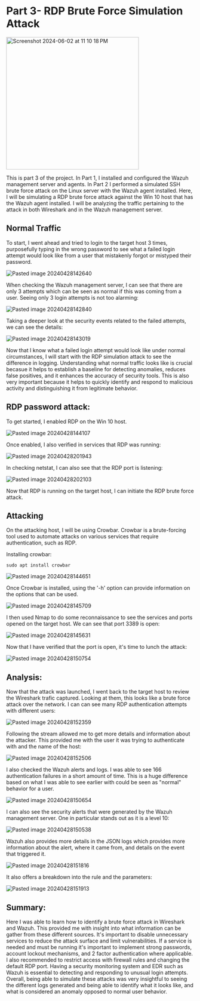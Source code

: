 # Part 3- RDP Brute Force Simulation Attack

<img width="355" alt="Screenshot 2024-06-02 at 11 10 18 PM" src="https://github.com/lm3nitro/Projects/assets/55665256/d62ed72b-d3dd-4a6f-a8e8-e35d60e06867">

This is part 3 of the project. In Part 1, I installed and configured the Wazuh management server and agents. In Part 2 I performed a simulated SSH brute force attack on the Linux server with the Wazuh agent installed. Here, I will be simulating a RDP brute force attack against the Win 10 host that has the Wazuh agent installed. I will be analyzing the traffic pertaining to the attack in both Wireshark and in the Wazuh management server.

## Normal Traffic

To start, I went ahead and tried to login to the target host 3 times, purposefully typing in the wrong password to see what a failed login attempt would look like from a user that mistakenly forgot or mistyped their password. 

![Pasted image 20240428142640](https://github.com/lm3nitro/Projects/assets/55665256/756b303f-258b-4839-9d0d-7560158c79f1)

When checking the Wazuh management server, I can see that there are only 3 attempts which can be seen as normal if this was coming from a user. Seeing only 3 login attempts is not too alarming:

![Pasted image 20240428142840](https://github.com/lm3nitro/Projects/assets/55665256/7e849890-8afe-4a05-8615-a7e379fab602)

Taking a deeper look at the security events related to the failed attempts, we can see the details:

![Pasted image 20240428143019](https://github.com/lm3nitro/Projects/assets/55665256/549276f5-6095-46da-9194-f2e9d878c1c6)

Now that I know what a failed login attempt would look like under normal circumstances, I will start with the RDP simulation attack to see the difference in logging. Understanding what normal traffic looks like is crucial becasue it helps to establish a baseline for detecting anomalies, reduces false positives, and it enhances the accuracy of security tools. This is also very important because it helps to quickly identify and respond to malicious activity and distinguishing it from legitimate behavior. 

## RDP password attack:

To get started, I enabled RDP on the Win 10 host.

![Pasted image 20240428144107](https://github.com/lm3nitro/Projects/assets/55665256/e315122f-f920-49e1-926e-e052acbca0a0)

Once enabled, I also verified in services that RDP was running:

![Pasted image 20240428201943](https://github.com/lm3nitro/Projects/assets/55665256/05ef5fb7-64ed-41d4-87ec-013cff585bbb)

In checking netstat, I can also see that the RDP port is listening:

![Pasted image 20240428202103](https://github.com/lm3nitro/Projects/assets/55665256/dce2e6e9-701c-4cdc-b97d-b1df5e5dabec)

Now that RDP is running on the target host, I can initiate the RDP brute force attack.

## Attacking

On the attacking host, I will be using Crowbar. Crowbar is a brute-forcing tool used to automate attacks on various services that require authentication, such as RDP. 

Installing crowbar:

```
sudo apt install crowbar
```

![Pasted image 20240428144651](https://github.com/lm3nitro/Projects/assets/55665256/4ca9c749-147b-4a54-b3fa-170ed502f71e)

Once Crowbar is installed, using the '-h' option can provide information on the options that can be used. 

![Pasted image 20240428145709](https://github.com/lm3nitro/Projects/assets/55665256/f016996a-6f49-462e-98c1-4f9fdff30280)

I then used Nmap to do some reconnaissance to see the services and ports opened on the target host. We can see that port 3389 is open: 

![Pasted image 20240428145631](https://github.com/lm3nitro/Projects/assets/55665256/f1235d15-b841-40e8-84cf-9f10e9defcd3)

Now that I have verified that the port is open, it's time to lunch the attack:

![Pasted image 20240428150754](https://github.com/lm3nitro/Projects/assets/55665256/ffc2758c-5c8a-403e-83d2-bddf2c6acedc)

## Analysis:

Now that the attack was launched, I went back to the target host to review the Wireshark trafic captured. Looking at them, this looks like a brute force attack over the network. I can can see many RDP authentication attempts with different users:

![Pasted image 20240428152359](https://github.com/lm3nitro/Projects/assets/55665256/6a7f54a3-411d-4f6f-9935-481250354001)

Following the stream allowed me to get more details and information about the attacker. This provided me with the user it was trying to authenticate with and the name of the host:

![Pasted image 20240428152506](https://github.com/lm3nitro/Projects/assets/55665256/06466c9f-2b75-48cd-84e7-8f7fd47a043f)

I also checked the Wazuh alerts and logs. I was able to see 166 authentication failures in a short amount of time. This is a huge difference based on what I was able to see earlier with could be seen as "normal" behavior for a user.

![Pasted image 20240428150654](https://github.com/lm3nitro/Projects/assets/55665256/a8d533d4-4734-4f3d-8e6b-6315a6157193)

I can also see the security alerts that were generated by the Wazuh management server. One in particular stands out as it is a level 10:

![Pasted image 20240428150538](https://github.com/lm3nitro/Projects/assets/55665256/d061c845-fdc6-4ddc-8713-04ce7ef57d35)

Wazuh also provides more details in the JSON logs which provides more information about the alert, where it came from, and details on the event that triggered it. 

![Pasted image 20240428151816](https://github.com/lm3nitro/Projects/assets/55665256/720dba89-f0d5-43bb-8afe-21c092bf776a)

It also offers a breakdown into the rule and the parameters:

![Pasted image 20240428151913](https://github.com/lm3nitro/Projects/assets/55665256/3eb13198-6d9c-4d0e-aee0-7f6cdeb5f646)


## Summary: 

Here I was able to learn how to identify a brute force attack in Wireshark and Wazuh. This provided me with insight into what information can be gather from these different sources. It's important to disable unnecessary services to reduce the attack surface and limit vulnerabilities. If a service is needed and must be running it's important to implement strong passwords, account lockout mechanisms, and 2 factor authentication where applicable. I also recommended to restrict access with firewall rules and changing the default RDP port. Having a security monitoring system and EDR such as Wazuh is essential to detecting and responding to unusual login attempts. Overall, being able to simulate these attacks was very insightful to seeing the different logs generated and being able to identify what it looks like, and what is considered an anomaly opposed to normal user behavior. 
